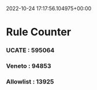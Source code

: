 2022-10-24 17:17:56.104975+00:00
# Rule Counter 
 ### UCATE : 595064

 ### Veneto : 94853

 ### Allowlist : 13925